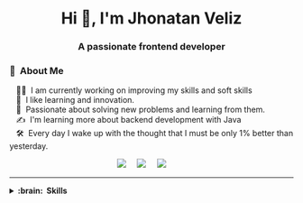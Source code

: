 <h1 align="center">Hi 👋, I'm Jhonatan Veliz</h1>
<h3 align="center">A passionate frontend developer</h3>

### :space_invader: &nbsp;About Me

&nbsp;&nbsp;&nbsp;:technologist: &nbsp;I am currently working on improving my skills and soft skills \
&nbsp;&nbsp;&nbsp;:seedling: &nbsp;I like learning and innovation. \
&nbsp;&nbsp;&nbsp;:heartbeat: &nbsp;Passionate about solving new problems and learning from them.\
&nbsp;&nbsp;&nbsp;:writing_hand: &nbsp;I'm learning more about backend development with Java\
&nbsp;&nbsp;&nbsp;:hammer_and_wrench: &nbsp;Every day I wake up with the thought that I must be only 1% better than yesterday.

<p align="center">
  <a href="mailto:jhonatanveliz74@gmail.com?subject=Olá%Jhonatan%Veliz"><img src="https://img.shields.io/badge/gmail-%23D14836.svg?&style=for-the-badge&logo=gmail&logoColor=white" /></a>&nbsp;&nbsp;&nbsp;&nbsp;
  <a href="https://www.facebook.com/search/top/?q=Josu%C3%A9%20V%C3%A1squez"><img src="https://img.shields.io/badge/facebook-%233B5998.svg?&style=for-the-badge&logo=facebook&logoColor=white" /></a>&nbsp;&nbsp;&nbsp;&nbsp;
  <a href="https://www.instagram.com/jhonatanveliz19/"><img src="https://img.shields.io/badge/instagram-%23dc2743.svg?&style=for-the-badge&logo=instagram&logoColor=white" /></a>&nbsp;&nbsp;&nbsp;&nbsp;
  <a href="https://www.linkedin.com/in/jhonatan-v%C3%A9liz-1a73a9271/><img src="https://img.shields.io/badge/linkedin-%230077B5.svg?&style=for-the-badge&logo=linkedin&logoColor=white" /></a>&nbsp;&nbsp;&nbsp;&nbsp;
</p>

<hr/>

<details>
  <summary><b>:brain: &nbsp;Skills</b></summary>
  <br/>

![HTML5](https://img.shields.io/badge/HTML5-E34F26.svg?&style=flat&logo=html5&logoColor=white)&nbsp;
![CSS3](https://img.shields.io/badge/CSS3-%231572B6.svg?&style=flat&logo=css3&logoColor=white)&nbsp;
![JavaScript](https://img.shields.io/badge/JAVASCRIPT-323330.svg?&style=flat&logo=javascript&logoColor=%23F7DF1E)&nbsp;
![TypeScript](https://img.shields.io/badge/TYPESCRIPT-%23007ACC.svg?&style=flat&logo=typescript&logoColor=white)&nbsp;\
![SASS](https://img.shields.io/badge/SASS-CC6699.svg?&style=flat&logo=sass&logoColor=white)&nbsp;
![Git](https://img.shields.io/badge/GIT-%23F05033.svg?&style=flat&logo=git&logoColor=white)&nbsp;
![GitHub](https://img.shields.io/badge/GITHUB-%23121011.svg?&style=flat&logo=github&logoColor=white)&nbsp;
![VSCode](https://img.shields.io/badge/VSCODE-007ACC.svg?&style=flat&logo=visual-studio-code)&nbsp;
![React](https://img.shields.io/badge/React-007ACC.svg?&style=flat&logo=react)&nbsp;

</details>

